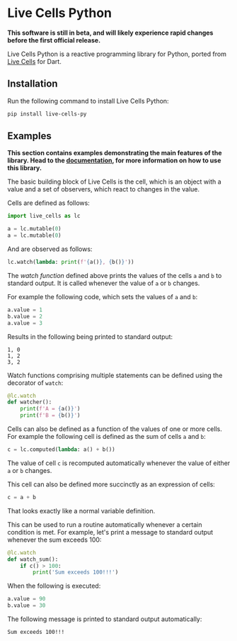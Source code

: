 # Live Cells Python

**This software is still in beta, and will likely experience rapid
changes before the first official release.**

Live Cells Python is a reactive programming library for Python, ported
from [Live Cells](https://livecells.viditrack.com/) for Dart.

## Installation

Run the following command to install Live Cells Python:

```sh
pip install live-cells-py
```

## Examples

**This section contains examples demonstrating the main features of
the library. Head to the
[documentation](https://alex-gutev.github.io/live_cells_py/index.html),
for more information on how to use this library.**

The basic building block of Live Cells is the cell, which is an object
with a value and a set of observers, which react to changes in the
value.

Cells are defined as follows:

```python
import live_cells as lc

a = lc.mutable(0)
a = lc.mutable(0)
```

And are observed as follows:

```python
lc.watch(lambda: print(f'{a()}, {b()}'))
```

The *watch function* defined above prints the values of the cells `a`
and `b` to standard output. It is called whenever the value of `a` or
`b` changes.

For example the following code, which sets the values of `a` and `b`:

```python
a.value = 1
b.value = 2
a.value = 3
```

Results in the following being printed to standard output:

```
1, 0
1, 2
3, 2
```

Watch functions comprising multiple statements can be defined using
the decorator of `watch`:

```python
@lc.watch
def watcher():
    print(f'A = {a()}')
    print(f'B = {b()}')
```

Cells can also be defined as a function of the values of one or more
cells. For example the following cell is defined as the sum of cells
`a` and `b`:

```python
c = lc.computed(lambda: a() + b())
```

The value of cell `c` is recomputed automatically whenever the value
of either `a` or `b` changes.

This cell can also be defined more succinctly as an expression of cells:

```python
c = a + b
```

That looks exactly like a normal variable definition.

This can be used to run a routine automatically whenever a certain
condition is met. For example, let's print a message to standard
output whenever the sum exceeds 100:

```python
@lc.watch
def watch_sum():
    if c() > 100:
        print('Sum exceeds 100!!!')
```

When the following is executed:

```python
a.value = 90
b.value = 30
```

The following message is printed to standard output automatically:

```
Sum exceeds 100!!!
```
